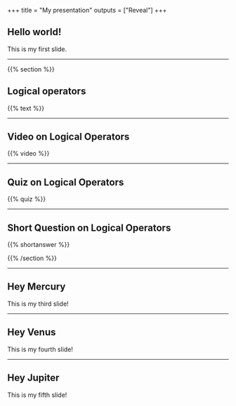 +++
title = "My presentation"
outputs = ["Reveal"]
+++

## Hello world!

This is my first slide.

---

{{% section %}}

## Logical operators

{{% text %}}

---

## Video on Logical Operators

{{% video %}}

---

## Quiz on Logical Operators

{{% quiz %}}

---
## Short Question on Logical Operators

{{% shortanswer %}}

{{% /section %}}

---
## Hey Mercury

This is my third slide!

--- 
## Hey Venus

This is my fourth slide!

---
## Hey Jupiter

This is my fifth slide!


